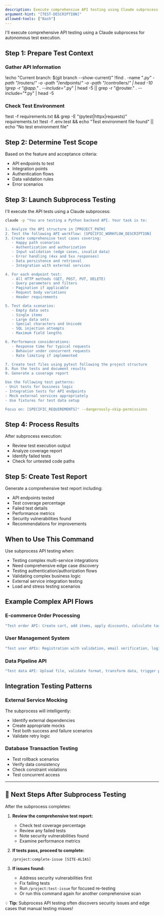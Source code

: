 ```yaml
---
description: Execute comprehensive API testing using Claude subprocess for complex integrations
argument-hint: "[TEST-DESCRIPTION]"
allowed-tools: ["Bash"]
---
```


I'll execute comprehensive API testing using a Claude subprocess for autonomous test execution.

## Step 1: Prepare Test Context

### Gather API Information
!echo "Current branch: $(git branch --show-current)"
!find . -name "*.py" -path "*/routers/*" -o -path "*/endpoints/*" -o -path "*/controllers/*" | head -10
!grep -r "@app\." . --include="*.py" | head -5 || grep -r "@router\." . --include="*.py" | head -5

### Check Test Environment
!test -f requirements.txt && grep -E "(pytest|httpx|requests)" requirements.txt
!test -f .env.test && echo "Test environment file found" || echo "No test environment file"

## Step 2: Determine Test Scope

Based on the feature and acceptance criteria:
- API endpoints to test
- Integration points
- Authentication flows
- Data validation rules
- Error scenarios

## Step 3: Launch Subprocess Testing

I'll execute the API tests using a Claude subprocess:

```bash
claude -p "You are testing a Python backend API. Your task is to:

1. Analyze the API structure in [PROJECT_PATH]
2. Test the following API workflow: [SPECIFIC_WORKFLOW_DESCRIPTION]
3. Create comprehensive test cases covering:
   - Happy path scenarios
   - Authentication and authorization
   - Input validation (edge cases, invalid data)
   - Error handling (4xx and 5xx responses)
   - Data persistence and retrieval
   - Integration with external services

4. For each endpoint test:
   - All HTTP methods (GET, POST, PUT, DELETE)
   - Query parameters and filters
   - Pagination if applicable
   - Request body variations
   - Header requirements

5. Test data scenarios:
   - Empty data sets
   - Single items
   - Large data sets
   - Special characters and Unicode
   - SQL injection attempts
   - Maximum field lengths

6. Performance considerations:
   - Response time for typical requests
   - Behavior under concurrent requests
   - Rate limiting if implemented

7. Create test files using pytest following the project structure
8. Run the tests and document results
9. Generate a coverage report

Use the following test patterns:
- Unit tests for business logic
- Integration tests for API endpoints
- Mock external services appropriately
- Use fixtures for test data setup

Focus on: [SPECIFIC_REQUIREMENTS]" --dangerously-skip-permissions
```

## Step 4: Process Results

After subprocess execution:
- Review test execution output
- Analyze coverage report
- Identify failed tests
- Check for untested code paths

## Step 5: Create Test Report

Generate a comprehensive test report including:
- API endpoints tested
- Test coverage percentage
- Failed test details
- Performance metrics
- Security vulnerabilities found
- Recommendations for improvements

## When to Use This Command

Use subprocess API testing when:
- Testing complex multi-service integrations
- Need comprehensive edge case discovery
- Testing authentication/authorization flows
- Validating complex business logic
- External service integration testing
- Load and stress testing scenarios

## Example Complex API Flows

### E-commerce Order Processing
```bash
"Test order API: Create cart, add items, apply discounts, calculate tax, process payment, update inventory, send notifications, generate invoice"
```

### User Management System
```bash
"Test user APIs: Registration with validation, email verification, login/logout, password reset, profile updates, role changes, account deletion"
```

### Data Pipeline API
```bash
"Test data API: Upload file, validate format, transform data, trigger processing, monitor status, handle errors, retrieve results, cleanup"
```

## Integration Testing Patterns

### External Service Mocking
The subprocess will intelligently:
- Identify external dependencies
- Create appropriate mocks
- Test both success and failure scenarios
- Validate retry logic

### Database Transaction Testing
- Test rollback scenarios
- Verify data consistency
- Check constraint violations
- Test concurrent access

---

## 🚀 Next Steps After Subprocess Testing

After the subprocess completes:

1. **Review the comprehensive test report:**
   - Check test coverage percentage
   - Review any failed tests
   - Note security vulnerabilities found
   - Examine performance metrics

2. **If tests pass, proceed to complete:**
   ```
   /project:complete-issue [SITE-ALIAS]
   ```

3. **If issues found:**
   - Address security vulnerabilities first
   - Fix failing tests
   - Run `/project:test-issue` for focused re-testing
   - Or run this command again for another comprehensive scan

💡 **Tip:** Subprocess API testing often discovers security issues and edge cases that manual testing misses!